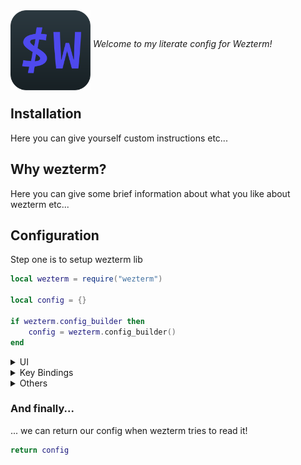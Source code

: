 <!-- @pragma output:.wezterm.lua -->
<!-- @pragma force:true -->

<img height="128" alt="WezTerm Icon" src="https://raw.githubusercontent.com/wez/wezterm/main/assets/icon/wezterm-icon.svg" align="left">

‎

‎ ‎*Welcome to my literate config for Wezterm!*

‎

‎

## Installation

Here you can give yourself custom instructions etc...

## Why wezterm?

Here you can give some brief information about what you like about wezterm etc...

## Configuration

Step one is to setup wezterm lib

```lua
local wezterm = require("wezterm")

local config = {}

if wezterm.config_builder then
    config = wezterm.config_builder()
end
```

<details>
<summary>UI</summary>

I use these fonts, and often switch between different color themes
depending on what I am doing

```lua
config.font_size = 24
config.font = wezterm.font 'JetBrainsMono NF'
-- config.font = wezterm.font 'Iosevka NF'

config.colors = {
    background = "1C1C1C"
    -- background = "202020",
    -- background = "1C2021",
}
```

I also prefer to start with the intial window larger

```lua
config.initial_cols = 100
config.initial_rows = 45

config.window_padding = {
    left = 0,
    right = 0,
    top = 1,
    bottom = 0,
}
```

</details>

<details>
<summary>Key Bindings</summary>

We can define a small utility var for making key bindings easier to read:

```lua
local act = wezterm.action
```

Now we can make option-left and option-right work as expected in the terminal

```lua
config.keys = {
    { key = "LeftArrow",  mods = "OPT", action = act({ SendString = "\x1bb" }) },
    { key = "RightArrow", mods = "OPT", action = act({ SendString = "\x1bf" }) },
    { key = "3",          mods = "OPT", action = act.SendString("#") },
}
```

And we can fix pasting from the correct terminal

```lua
config.keys = {
    { key = "v", mods = "CTRL", action = act.PasteFrom("Clipboard") },
}
```

Not a keybinding, but we are allowed to use the mouse right?

```lua
config.mouse_bindings = {
    {
        event = { Up = { streak = 1, button = "Left" } },
        mods = "META",
        action = act.OpenLinkAtMouseCursor,
    },
}
```

</details>

<details>
<summary>Others</summary>

Theses are just a few nice to have settings :)

```lua
config.adjust_window_size_when_changing_font_size = false

config.window_close_confirmation = "NeverPrompt"
config.use_fancy_tab_bar = false
-- config.hide_tab_bar_if_only_one_tab = true
```

</details>


### And finally...

... we can return our config when wezterm tries to read it!

```lua
return config
```

